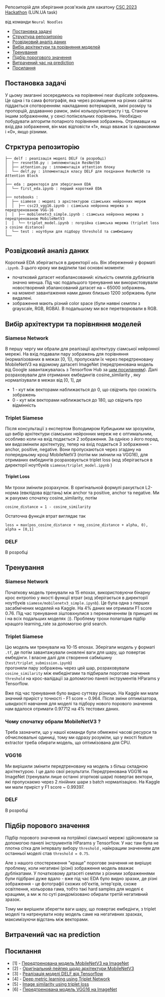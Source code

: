 Репозиторій для зберігання розв'язків для хакатону <a href="https://csc23.hackathon.expert/">CSC 2023 Hackathon</a>
(LUN.UA task) 

від команди ```Neural Noodles```


-  [Постановка задачі](#постановка-задачі)
- [Структура репозиторію](#стрктура-репозиторію)
-  [Розвідковий аналіз даних](#розвідковий-аналіз-даних)
- [Вибір архітектури та порівняння моделей](#вибір-архітектури-та-порівняння-моделей)
-  [Тренування](#тренування)
- [Підбір порогового значення](#підбір-порового-значення)
- [Витрачений час на prediction](#витрачений-час-на-prediction)
- [Посилання](#посилання)

## Постановка задачі
У цьому змаганні зосередимось на порівнянні near duplicate зображень. 
Це одна і та сама фотографія, яка через розміщення на різних сайтах піддається спотворенням: 
накладанню вотермарків, зміні розміру та пропорцій, додаванню рамок, зміні кольору/контрасту і тд. 
Стаючи іншим зображенням, у сенсі попіксельних порівнянь.
Необхідно побудувати алгоритм попарного порівняння зображень. 
Отримавши на вхід два зображення, він має відповісти «1», якщо вважає їх однаковими і «0», якщо різними.

## Стрктура репозиторію
```
├── delf : реалізація моделі DELF (в розробці)
│  ├── resnet50.py : імплементація ResNet50
│  ├── attention.py : іплементація attention блоку
│  └── delf.py : іплементація класу DELF для поєднання ResNet50 та Attention Block
│
├── eda : директорія для зберігання EDA
│  └── first_eda.ipynb : перший короткий EDA
│
├── notebooks : 
│  ├── siamese : моделі з архітектурою сіамських нейронних мереж
│  │  ├── csc23_vgg16.ipynb : сіамська нейронна мережа з передтренованою VGG-16
│  │  ├── mobilenetv3_simple.ipynb : сіамська нейронна мережа з передтренованою MobileNetV3
│  │  └── triplet_model.ipynb : потрійна сіамська мережа (triplet loss з cosine distance)
│  └── test : ноутбуки для підбору threshold та самбмішину
└──
```

## Розвідковий аналіз даних
Короткий  EDA зберігається в директорії ```eda```. Він збережений у форматі ```.ipynb```. 
З цього кроку ми виділили такі основні моменти:
- початковий датасет незбалансований: кількість семплів дублікатів значно менша. Під час подальшого тренування ми використовували 
новостворений збалансований датасет на ~ 65000 зображень.
- на момент завантаження нами даних близько 1200 зобржаень були видалені.
- зображення мають різний color space (були наявні семпли з grayscale, RGB, RGBA). В подальшому ми все перетворювали в RGB.

## Вибір архітектури та порівняння моделей

### Siamese Network
В першу чергу ми обрали для реалізації архітектуру сіамської нейронної мережі. На вхід подавали пару зображень для порівняння
(нормалізованих в межах [0, 1]), пропускали їх через передтреновану MobileNetV3 на відомому датасеті ImageNet 
(передтренована модель від Google завантажувалась з Tensorflow Hub за <a href="https://tfhub.dev/google/imagenet/mobilenet_v3_large_100_224/feature_vector/5">цим посиланням</a>).
Далі розраховували для отриманих ембедингів cosine_similarity , яку нормалізували в межах від [0, 1], де 
- 1 - кут між векторами наближається до 0, що свідчить про схожість зображень
- 0 - кут між векторами наближається до 180, що свідчить про відмінність

### Triplet Siamese
Після консультації з експертом Володимром Кубицьким ми зрозуміли, що вибір архітектури сіамських нейронних мереж не є оптимальним, 
особливо коли на вхід подається 2 зображення. За однією з його порад, ми видозмінили архітектуру,
тепер на вхід подається 3 зображення - anchor, positive, negative. Вони пропускаються через згадану на попередньому кроці 
MobileNetV3 (потім ми змінили на VGG16), для отриманих ембедингів розраховується triplet loss (код зберігається в директорії ноутбуків ```siamese/triplet_model.ipynb``` )

#### Triplet Loss
Ми трохи змінили розрахунок. В оригінальной формулі рахується L2-норма (евклідова відстань)
між anchor та positive, anchor та negative. Ми ж рахуємо спочатку cosine_similarity, потім

```cosine_distance = 1 - cosine_similarity```

Остаточна функція втрат виглядає так 

```loss = max(pos_cosine_distance + neg_cosine_distance + alpha, 0), alpha = [0,1] ```


### DELF

В розробці

## Тренування

### Siamese Network
Початкову модель тренували на 15 епохах, використовуючи бінарну крос ентропію у якості функції втрат (код зберігається в директорії ноутбуків ```siamese/mobilenetv3_simple.ipynb```). 
Це була одна з перших засабмічених моделей на Kaggle. На 4% даних ми отримали F1 score 0.76. 
Під час тренування зіштовхнулися з перенавченням (в принципі як і на всіх подальших моделях :)). 
Проблему трохи полагодив підбір кращого learning_rate за допомогою grid search.



### Triplet Siamese
Цю модель ми тренували на 10-15 епохах. Зберігали модель у форматі ```.tf```, де потім завантажували 
оновлені ваги для шару, що повертає ембедінги. І власне далі для створення сабмішину (```test/triplet_submission.ipynb```)  
прогоняли пару зображень через цей шар, розраховували ```cosine_similarity``` між ембедінгами та підбирали 
порогове значення ```threshold``` на крос-валідації за допомогою панелі інструментів HParams у Tensorflow.

Вже під час тренування було видно суттєву різницю. На Kaggle ми мали значний приріст у точності - F1 score ~ 0.964.
Після зміни оптимізатора, швидкості навчання для моделі та підбору нового порового значення нам вдалося отримати 0.97712 
на 4% тестових даних. 


### Чому спочатку обрали MobileNetV3 ?
Треба зазначити, що у нашої команди були обмежені часові ресурси та обчислювальні одиниці, тому ми одразу розуміли,
що у якості feature extractor треба обирати модель, що оптимізована для CPU. 

### VGG16
Ми вирішили змінити передтреновану на модель з більш складною архітектурою. І це дало свої результати.
Передтренована VGG16 на ImageNet (тренували лише останні згорткові шари) повертає вектори,
які пропускаємо через 2 лінійних шари з batch нормалізацією.
На Kaggle ми мали приріст у F1 score ~ 0.99397.

### DELF

В розробці

## Підбір порового значення

Підбір порового значення на потрійної сіамської мережі здійснювали 
за допомогою панелі інструментів HParams у Tensorflow. У нас там була не плотна сітка для інтервалу вибору
```threshold``` , найкращим значенням для останньої моделі став ```threshold = 0.75```.

Але з нашого спостереження "краще" порогове 
значення не вирішує проблему, коли негативні (різні) зображення модель вважає дублікатами. 
У початковому датасеті семпли з різними зображеннями були підібрані дуже вдало - вже під час EDA 
було видно зразки, де різні зображення - це фотографії схожих об'єктів, інтер'єрів, схоже освітлення, кольорова гама,
тобто такі hard samples для моделі є кращими, а ми ж по суті рандомізовано обирали третій негативний зразок.

Тому ми вирішили зберегти ваги шару, що повертає ембедінги, з triplet моделі та натренувати нову модель саме на негативних 
зразках, максимізуючи відстань між векторами.

## Витрачений час на prediction


## Посилання
- [1] - <a href="https://tfhub.dev/google/imagenet/mobilenet_v3_large_100_224/feature_vector/5">Передтренована модель MobileNetV3 на ImageNet</a>
- [2] - <a href="https://paperswithcode.com/method/mobilenetv3">Оригінальний пейпер щодо архітектури MobileNetV3</a>
- [3] - <a href="https://github.com/tensorflow/models/tree/master/research/delf"> Реалізація моделі DELF від Tensorflow</a>
- [4] - <a href="https://arxiv.org/pdf/1412.6622.pdf">Deep metric learning using Triplet Network</a>
- [5] - <a href="https://towardsdatascience.com/image-similarity-using-triplet-loss-3744c0f67973">Image similarity using triplet loss</a>
- [6] - <a href="https://keras.io/api/applications/vgg/#vgg16-function">Передтренована модель VGG16 на ImageNet</a>